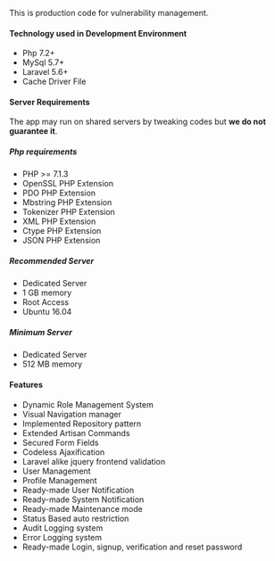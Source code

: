 This is production code for vulnerability management.

#### Technology used in Development Environment

* Php 7.2+
* MySql 5.7+
* Laravel 5.6+
* Cache Driver File

#### Server Requirements

The app may run on shared servers by tweaking codes but **we do not guarantee it**.

##### Php requirements

* PHP &gt;= 7.1.3
* OpenSSL PHP Extension
* PDO PHP Extension
* Mbstring PHP Extension
* Tokenizer PHP Extension
* XML PHP Extension
* Ctype PHP Extension
* JSON PHP Extension
##### Recommended Server

* Dedicated Server
* 1 GB memory
* Root Access
* Ubuntu 16.04

##### Minimum Server

* Dedicated Server
* 512 MB memory

#### Features

* Dynamic Role Management System
* Visual Navigation manager
* Implemented Repository pattern
* Extended Artisan Commands
* Secured Form Fields
* Codeless Ajaxification
* Laravel alike jquery frontend validation
* User Management
* Profile Management
* Ready-made User Notification
* Ready-made System Notification
* Ready-made Maintenance mode
* Status Based auto restriction
* Audit Logging system
* Error Logging system
* Ready-made Login, signup, verification and reset password
